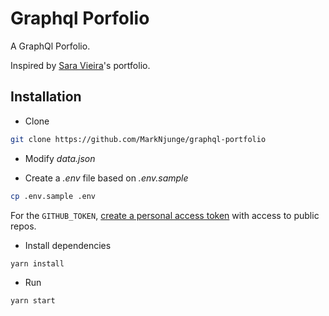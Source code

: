 # Graphql Porfolio

A GraphQl Porfolio.

Inspired by [Sara Vieira](https://iamsaravieira.com/)'s portfolio.

## Installation

- Clone

```bash
git clone https://github.com/MarkNjunge/graphql-portfolio
```

- Modify _data.json_

- Create a _.env_ file based on _.env.sample_

```bash
cp .env.sample .env
```

For the `GITHUB_TOKEN`, [create a personal access token](https://github.com/settings/tokens/new) with access to public repos.

- Install dependencies

```
yarn install
```

- Run

```bash
yarn start
```
